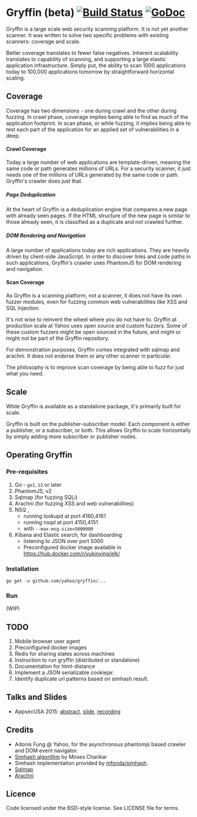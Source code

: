 Gryffin (beta) [![Build Status](https://travis-ci.org/yahoo/gryffin.svg?branch=master)](https://travis-ci.org/yahoo/gryffin) [![GoDoc](https://godoc.org/github.com/yahoo/gryffin?status.svg)](https://godoc.org/github.com/yahoo/gryffin)
==========

Gryffin is a large scale web security scanning platform. It is not yet another scanner. It was written to solve two specific problems with existing scanners: coverage and scale.

Better coverage translates to fewer false negatives. Inherent scalability translates to capability of scanning, and supporting a large elastic application infrastructure. Simply put, the ability to scan 1000 applications today to 100,000 applications tomorrow by straightforward horizontal scaling.

## Coverage
Coverage has two dimensions - one during crawl and the other during fuzzing. In crawl phase, coverage implies being able to find as much of the application footprint. In scan phase, or while fuzzing, it implies being able to test each part of the application for an applied set of vulnerabilities in a deep.

#### Crawl Coverage
Today a large number of web applications are template-driven, meaning the same code or path generates millions of URLs. For a security scanner, it just needs one of the millions of URLs generated by the same code or path. Gryffin's crawler does just that.

##### Page Deduplication
At the heart of Gryffin is a deduplication engine that compares a new page with already seen pages. If the HTML structure of the new page is similar to those already seen, it is classified as a duplicate and not crawled further.

##### DOM Rendering and Navigation
A large number of applications today are rich applications. They are heavily driven by client-side JavaScript. In order to discover links and code paths in such applications, Gryffin's crawler uses PhantomJS for DOM rendering and navigation.

#### Scan Coverage
As Gryffin is a scanning platform, not a scanner, it does not have its own fuzzer modules, even for fuzzing common web vulnerabilities like XSS and SQL Injection.

It's not wise to reinvent the wheel where you do not have to. Gryffin at production scale at Yahoo uses open source and custom fuzzers. Some of these custom fuzzers might be open sourced in the future, and might or might not be part of the Gryffin repository.

For demonstration purposes, Gryffin comes integrated with sqlmap and arachni. It does not endorse them or any other scanner in particular.

The philosophy is to improve scan coverage by being able to fuzz for just what you need.

## Scale
While Gryffin is available as a standalone package, it's primarily built for scale.

Gryffin is built on the publisher-subscriber model. Each component is either a publisher, or a subscriber, or both. This allows Gryffin to scale horizontally by simply adding more subscriber or publisher nodes.

## Operating Gryffin

### Pre-requisites

1. Go - `go1.13` or later
2. PhantomJS, v2
3. Sqlmap (for fuzzing SQLi)
4. Arachni (for fuzzing XSS and web vulnerabilities)
5. NSQ ,
    - running lookupd at port 4160,4161
    - running nsqd at port 4150,4151
    - with `--max-msg-size=5000000`
6. Kibana and Elastic search, for dashboarding
    - listening to JSON over port 5000
    - Preconfigured docker image available in https://hub.docker.com/r/yukinying/elk/


### Installation

```
go get -u github.com/yahoo/gryffin/...
```

### Run

(WIP)

## TODO

1. Mobile browser user agent
2. Preconfigured docker images
3. Redis for sharing states across machines
4. Instruction to run gryffin (distributed or standalone)
5. Documentation for html-distance
6. Implement a JSON serializable cookiejar.
7. Identify duplicate url patterns based on simhash result.

## Talks and Slides

- AppsecUSA 2015: [abstract](http://sched.co/3Vgm), [slide](http://go-talks.appspot.com/github.com/yukinying/talks/gryffin/gryffin.slide), [recording](https://youtu.be/IWiR2CPOHvc)

## Credits

- Adonis Fung @ Yahoo, for the asynchronous phantomjs based crawler and DOM event navigator.
- [Simhash algorithm](http://www.cs.princeton.edu/courses/archive/spring04/cos598B/bib/CharikarEstim.pdf) by Moses Charikar
- Simhash implementation provided by [mfonda/simhash](https://github.com/mfonda/simhash).
- [Sqlmap](http://sqlmap.org/)
- [Arachni](http://www.arachni-scanner.com/)


## Licence

Code licensed under the BSD-style license. See LICENSE file for terms.
